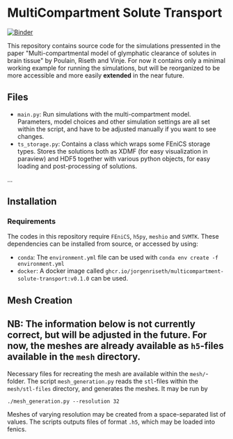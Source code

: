 # MultiCompartment Solute Transport
[![Binder](https://mybinder.org/badge_logo.svg)](https://mybinder.org/v2/gh/jorgenriseth/multicompartment-solute-transport/HEAD)

This repository contains source code for the simulations pressented in the paper "Multi-compartmental model of glymphatic clearance of solutes in brain tissue" by Poulain, Riseth and Vinje. For now it contains only a minimal working example for running the simulations, but will be reorganized to be more accessible and more easily **extended** in the near future. 

## Files
* `main.py`: Run simulations with the multi-compartment model. Parameters, model choices and other simulation settings are all set within the script, and have to be adjusted manually if you want to see changes.
* `ts_storage.py`: Contains a class which wraps some FEniCS storage types. Stores the solutions both as XDMF (for easy visualization in paraview) and HDF5 together with various python objects, for easy loading and post-processing of solutions.

...



## Installation
### Requirements
The codes in this repository require `FEniCS`, `h5py`, `meshio` and `SVMTK`.
These dependencies can be installed from source, or accessed by using:
- `conda`: The `environment.yml` file can be used with `conda env create -f environment.yml`
- `docker`: A docker image called `ghcr.io/jorgenriseth/multicompartment-solute-transport:v0.1.0` can be used.

## Mesh Creation
NB: The information below is not currently correct, but will be adjusted in the future. For now, the meshes are already available as `h5`-files available in the `mesh` directory.
---

Necessary files for recreating the mesh are available within the `mesh/`-folder. The script `mesh_generation.py` reads the `stl`-files within the `mesh/stl-files` directory, and generates the meshes. It may be run by
```
./mesh_generation.py --resolution 32
```

Meshes of varying resolution may be created from a space-separated list of values. The scripts outputs files of format `.h5`, which may be loaded into fenics.

